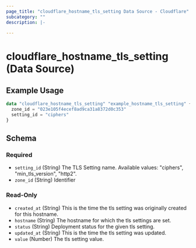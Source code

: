 ```yaml
---
page_title: "cloudflare_hostname_tls_setting Data Source - Cloudflare"
subcategory: ""
description: |-
  
---
```


# cloudflare_hostname_tls_setting (Data Source)



## Example Usage

```terraform
data "cloudflare_hostname_tls_setting" "example_hostname_tls_setting" {
  zone_id = "023e105f4ecef8ad9ca31a8372d0c353"
  setting_id = "ciphers"
}
```

<!-- schema generated by tfplugindocs -->
## Schema

### Required

- `setting_id` (String) The TLS Setting name.
Available values: "ciphers", "min_tls_version", "http2".
- `zone_id` (String) Identifier

### Read-Only

- `created_at` (String) This is the time the tls setting was originally created for this hostname.
- `hostname` (String) The hostname for which the tls settings are set.
- `status` (String) Deployment status for the given tls setting.
- `updated_at` (String) This is the time the tls setting was updated.
- `value` (Number) The tls setting value.


